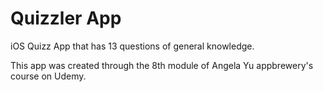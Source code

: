 # Quizzler App

iOS Quizz App that has 13 questions of general knowledge.

This app was created through the 8th module of Angela Yu appbrewery's course on Udemy.
